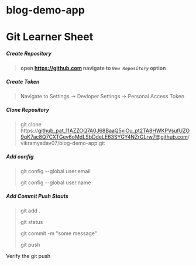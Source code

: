 # blog-demo-app
# Git Learner Sheet



##### **Create Repository**

> **open https://github.com navigate to *`New Repository`* option**



##### Create Token 

##### <!--Make sure to copy your personal access token now as you will not be able to see this--> 

> Navigate to Settings -> Devloper Settings -> Personal Access Token



##### **Clone Repository**

> git clone https://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@github.com/vikramyadav07/blog-demo-app.git





##### Add config 

> git config --global user.email 
>
> git config --global user.name





##### Add Commit Push  Stauts

> git add .
>
> git status
>
> git commit  -m "some message"
>
> git push



Verify the git push






